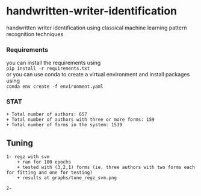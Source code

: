 # handwritten-writer-identification
handwritten writer identification using classical machine learning pattern recognition techniques 

### Requirements
you can install the requirements using  
`pip install -r requirements.txt`  
or you can use conda to create a virtual environment and install packages using  
`conda env create -f environment.yaml` 

### STAT
    + Total number of authors: 657
    + Total number of authors with three or more forms: 159
    + Total number of forms in the system: 1539

## Tuning

    1- regz with svm
        + ran for 100 epochs
        + tested with (3,2,1) forms (ie. three authors with two forms each for fitting and one for testing)
        + results at graphs/tune_regz_svm.png
    
    2- 